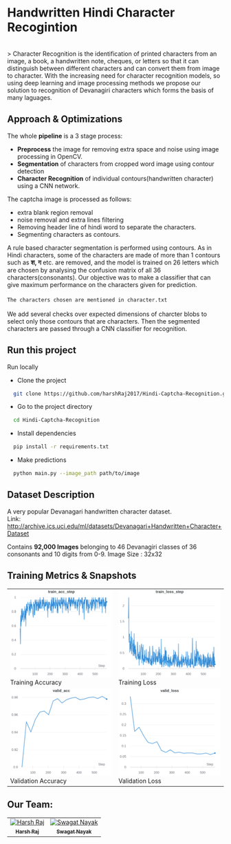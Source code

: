 # Handwritten Hindi Character Recogintion
<br>
> Character Recognition is the identification of printed characters from an image, a book, a handwritten note, cheques, or letters so that it can distinguish between different characters and can convert them from image to character. With the increasing need for character recognition models, so using deep learning and image processing methods we propose our solution to recognition of Devanagiri characters which forms the basis of many laguages.
<br>

## Approach & Optimizations

The whole **pipeline** is a 3 stage process:

- **Preprocess** the image for removing extra space and noise using image processing in OpenCV.
- **Segmentation** of characters from cropped word image using contour detection
- **Character Recognition** of individual contours(handwritten character) using a CNN network.

The captcha image is processed as follows:

- extra blank region removal
- noise removal and extra lines filtering 
- Removing header line of hindi word to separate the characters.
- Segmenting characters as contours.

A rule based character segmentation is performed using contours. As in Hindi characters, some of the characters are made of more than 1 contours such as **श, ग** etc. are removed, and the model is trained on 26 letters which are chosen by analysing the confusion matrix of all 36 characters(consonants). Our objective was to make a classifier that can give maximum performance on the characters given for prediction.  
<br>
```The characters chosen are mentioned in character.txt``` 
<br>  
We add several checks over expected dimensions of charcter blobs to select only those contours that are characters. Then the segmented characters are passed through a CNN classifier for recognition.

## Run this project

Run locally  
- Clone the project

```bash
  git clone https://github.com/harshRaj2017/Hindi-Captcha-Recognition.git
```

- Go to the project directory

```bash
  cd Hindi-Captcha-Recognition
```

- Install dependencies

```bash
  pip install -r requirements.txt
```

- Make predictions

```bash
  python main.py --image_path path/to/image
```
## Dataset Description
A very popular Devanagari handwritten character dataset.  
Link: http://archive.ics.uci.edu/ml/datasets/Devanagari+Handwritten+Character+Dataset

Contains **92,000 Images** belonging to 46 Devanagiri classes of 36 consonants and 10 digits from 0-9.
Image Size : 32x32

## Training Metrics & Snapshots
|  |   |
|----|----|
|![Training Accuracy](images/train_acc.png)<br>Training Accuracy|![Training loss](images/train_loss.png)<br>Training Loss|
|![validation Accuracy](images/valid_acc.png)<br>Validation Accuracy|![validation loss](images/valid_loss.png)<br>Validation Loss|
 


## Our Team:
<table>
<tr>
      <td align="center"><a href="https://github.com/harshRaj2017"><img src="https://github.com/harshRaj2017.png" width="100px;" height="100px;" alt="Harsh Raj"/><br /><sub><b>Harsh Raj</b></sub></a></td>
      <td align="center"><a href="https://github.com/carrotBoiii"><img src="https://github.com/carrotBoiii.png" width="100px;" height="100px;" alt="Swagat Nayak"/><br /><sub><b>Swagat Nayak</b></a></td>
      
</tr>
</table>


<!-- ## Procedure

![Overall Pipeline](media/display-pipeline.png)
<br>

## Acknowledgements

- [Ultralytics YOLOv5](https://github.com/ultralytics/yolov5) -->